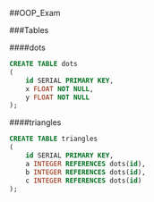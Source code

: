 ##OOP_Exam

###Tables

####dots
```sql
CREATE TABLE dots
(
    id SERIAL PRIMARY KEY,
    x FLOAT NOT NULL,
    y FLOAT NOT NULL
);
```

####triangles
```sql
CREATE TABLE triangles
(
    id SERIAL PRIMARY KEY,
    a INTEGER REFERENCES dots(id),
    b INTEGER REFERENCES dots(id),
    c INTEGER REFERENCES dots(id)
);
```
